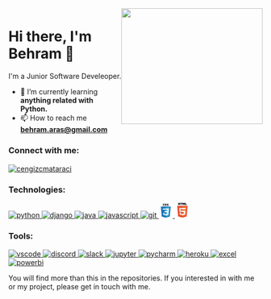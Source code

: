 <img align="right" src="https://user-images.githubusercontent.com/79098574/216712606-a1531598-f96f-414b-b7de-820753e40f83.jpg" width="280" height="230"/>

# Hi there, I'm Behram :wave:
 I'm a Junior Software Develeoper.

- 🌱 I’m currently learning **anything related with Python.**
- 📫  How to reach me **behram.aras@gmail.com** 

<h3 align="left">Connect with me:</h3>
<p align="left">
<a href="https://www.linkedin.com/in/behramaras/" target="blank" rel=”noopener”><img align="center" src="https://upload.wikimedia.org/wikipedia/commons/thumb/c/ca/LinkedIn_logo_initials.png/640px-LinkedIn_logo_initials.png" alt="cengizcmataraci" height="30" width="30" /></a>
</p>

<h3 align="left">Technologies:</h3>
<p align="left"> 
<a href="https://www.python.org" target="_blank" rel=”noopener”> <img src="https://s3.dualstack.us-east-2.amazonaws.com/pythondotorg-assets/media/community/logos/python-logo-only.png" alt="python" width="33" height="30"/> </a> 
<a href="https://www.djangoproject.com" target="_blank" rel=”noopener”> <img src="https://cdn.iconscout.com/icon/free/png-512/free-django-3521389-2944833.png?f=webp&w=256" alt="django" width="30" height="30"/> </a>
<a href="https://dev.java/learn/" target="_blank" rel=”noopener”> <img src="https://1000logos.net/wp-content/uploads/2020/09/Java-Logo-500x313.png" alt="java" width="30" height="30"/> </a> 
<a href="https://www.javascript.com" target="_blank" rel=”noopener”> <img src="https://cdn.worldvectorlogo.com/logos/javascript-1.svg" alt="javascript" width="30" height="30"/> </a> 
<a href="https://git-scm.com/" target="_blank" rel=”noopener”> <img src="https://www.vectorlogo.zone/logos/git-scm/git-scm-icon.svg" alt="git" width="30" height="30"/> </a>
<a href="https://www.w3schools.com/css/" target="_blank" rel=”noopener”> <img src="https://raw.githubusercontent.com/devicons/devicon/master/icons/css3/css3-original-wordmark.svg" alt="css3" width="28" height="28"/> </a> 
<a href="https://www.w3.org/html/" target="_blank" rel=”noopener”> <img src="https://raw.githubusercontent.com/devicons/devicon/master/icons/html5/html5-original-wordmark.svg" alt="html5" width="30" height="30"/> </a> 

  
<h3 align="left">Tools:</h3>
<a href="https://code.visualstudio.com/" target="_blank" rel=”noopener”> <img src="https://upload.wikimedia.org/wikipedia/commons/thumb/9/9a/Visual_Studio_Code_1.35_icon.svg/1024px-Visual_Studio_Code_1.35_icon.svg.png" alt="vscode" width="30" height="30"/> </a>
<a href="https://discord.com/" target="_blank" rel=”noopener”> <img src="https://cdn4.iconfinder.com/data/icons/logos-and-brands/512/91_Discord_logo_logos-512.png" alt="discord" width="30" height="30"/> </a> 
<a href="https://slack.com/intl/en-tr/" target="_blank" rel=”noopener”> <img src="https://upload.wikimedia.org/wikipedia/commons/thumb/d/d5/Slack_icon_2019.svg/2048px-Slack_icon_2019.svg.png" alt="slack" width="30" height="30"/> </a>
<a href="https://jupyter.org" target="_blank" rel=”noopener”> <img src="https://upload.wikimedia.org/wikipedia/commons/thumb/3/38/Jupyter_logo.svg/883px-Jupyter_logo.svg.png" alt="jupyter" width="37" height="27"/> </a>
<a href="https://www.jetbrains.com/pycharm/" target="_blank" rel=”noopener”> <img src="https://upload.wikimedia.org/wikipedia/commons/thumb/1/1d/PyCharm_Icon.svg/1024px-PyCharm_Icon.svg.png" alt="pycharm" width="37" height="27"/> </a>
<a href="https://heroku.com" target="_blank" rel=”noopener”> <img src="https://www.vectorlogo.zone/logos/heroku/heroku-icon.svg" alt="heroku" width="30" height="30"/> </a> 
<a href="https://www.microsoft.com/en-gb/microsoft-365/excel" target="_blank" rel=”noopener”> <img src="https://cdn4.iconfinder.com/data/icons/logos-and-brands/512/119_Excel_logo_logos-512.png" alt="excel" width="30" height="30"/> </a> 
<a href="https://powerbi.microsoft.com/en-gb/" target="_blank" rel=”noopener”> <img src="https://upload.wikimedia.org/wikipedia/commons/thumb/c/cf/New_Power_BI_Logo.svg/2048px-New_Power_BI_Logo.svg.png" alt="powerbi" width="30" height="30"/> </a> 
</p>


You will find more than this in the repositories.
If you interested in with me or my project, please get in touch with me.
